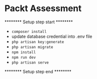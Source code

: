 # Packt Assessment

******** Setup step start ********

- `composer install`
- update database credential into .env file
- `php artisan key:generate`
- `php artisan migrate`
- `npm install`
- `npm run dev`
- `php artisan serve`

******** Setup step end ********
